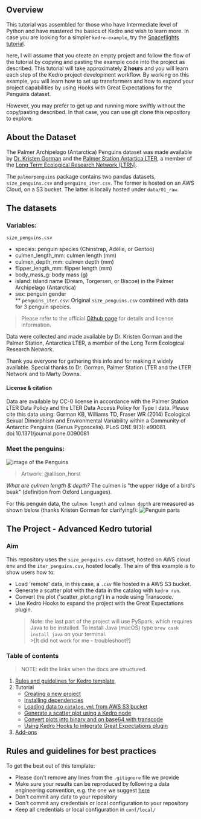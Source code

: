 ## Overview
This tutorial was assembled for those who have Intermediate level of Python and have mastered the basics of Kedro and 
wish to learn more. In case you are looking for a simpler `kedro-example`, try the 
[Spaceflights tutorial](https://kedro.readthedocs.io/en/latest/03_tutorial/01_spaceflights_tutorial.html).

here, I will assume that you create an empty project and follow the flow of the tutorial by copying and pasting the example code 
into the project as described. This tutorial will take approximately **2 hours** and you will learn each step of the 
Kedro project development workflow. By working on this example, you will learn how to set up transformers and how to
expand your project capabilities by using Hooks with Great Expectations for the Penguins dataset.

However, you may prefer to get up and running more swiftly without the copy/pasting described. In that case, you can use 
git clone this repository to explore.

## About the Dataset

The Palmer Archipelago (Antarctica) Penguins dataset was made available by [Dr. Kristen Gorman](https://www.uaf.edu/cfos/people/faculty/detail/kristen-gorman.php) and the [Palmer Station Antartica LTER](https://pal.lternet.edu/), a member of the [Long Term Ecological Research Network (LTRN)](https://lternet.edu).

The `palmerpenguins` package contains two pandas datasets, `size_penguins.csv` and `penguins_iter.csv`.
The former is hosted on an AWS Cloud, on a S3 bucket. The latter is locally hosted under `data/01_raw`.

## The datasets
### Variables:
`size_penguins.csv`
- species: penguin species (Chinstrap, Adélie, or Gentoo)
- culmen_length_mm: culmen length (mm)
- culmen_depth_mm: culmen depth (mm)
- flipper_length_mm: flipper length (mm)
- body_mass_g: body mass (g)
- island: island name (Dream, Torgersen, or Biscoe) in the Palmer Archipelago (Antarctica)
- sex: penguin gender  
** `penguins_iter.csv`: Original `size_penguins.csv` combined with data for 3 penguin species.

> Please refer to the official [Github page](https://github.com/allisonhorst/palmerpenguins) for details and license information.

Data were collected and made available by Dr. Kristen Gorman and the Palmer Station, Antarctica LTER, a member of the Long Term Ecological Research Network.

Thank you everyone for gathering this info and for making it widely available. Special thanks to Dr. Gorman, Palmer Station LTER and the LTER Network and to Marty Downs.

#### License & citation
Data are available by CC-0 license in accordance with the Palmer Station LTER Data Policy and the LTER Data Access Policy for Type I data.
Please cite this data using: Gorman KB, Williams TD, Fraser WR (2014) Ecological Sexual Dimorphism and Environmental Variability within a Community of Antarctic Penguins (Genus Pygoscelis). PLoS ONE 9(3): e90081. doi:10.1371/journal.pone.0090081

### Meet the penguins:
![image of the Penguins](https://github.com/allisonhorst/palmerpenguins/blob/master/man/figures/lter_penguins.png)

> Artwork: @allison_horst

*What are culmen length & depth?*
The culmen is "the upper ridge of a bird's beak" (definition from Oxford Languages).

For this penguin data, the `culmen length` and `culmen depth` are measured as shown below (thanks Kristen Gorman for clarifying!):
![Penguin parts](https://github.com/allisonhorst/palmerpenguins/blob/master/man/figures/culmen_depth.png)  

## The Project - Advanced Kedro tutorial

### Aim

This repository uses the `size_penguins.csv` dataset, hosted on AWS cloud env and the `iter_penguins.csv`, hosted locally.
The aim of this example is to show users how to:
 - Load 'remote' data, in this case, a `.csv` file hosted in a AWS S3 bucket.
 - Generate a scatter plot with the data in the catalog with `kedro run`.
 - Convert the plot ('scatter_plot.png') in a node using Transcode.
 - Use Kedro Hooks to expand the project with the Great Expectations plugin.  
   > Note: the last part of the project will use PySpark, which requires Java to be installed. To install Java (macOS) type `brew cask install java` on your terminal.  
                                                                                  >[It did not work for me - troubleshoot?]

### Table of contents

> NOTE: edit the links when the docs are structured.

1. [Rules and guidelines for Kedro template](#rules-and-guidelines-for-best-practice)
2. Tutorial
    * [Creating a new project](#Creating-a-new-project)
    * [Installing dependencies](#Installing-dependencies)
    * [Loading data to `catalog.yml` from AWS S3 bucket](#load-data-to-catalogyml-from-aws-s3-bucket-using-credentials-and-load-args)
    * [Generate a scatter plot using a Kedro node](#Generate-a-scatter-plot-graph-using-a-node-function)
    * [Convert plots into binary and on base64  with transcode](#Convert-the-plots-into-binary-and-on-base64-by-using-transcode)
    * [Using Kedro Hooks to integrate Great Expectations plugin](#kedro-hooks---integration-with-great-expectations)
3. [Add-ons](#Add-ons)  
    

## Rules and guidelines for best practices

To get the best out of this template:
 * Please don't remove any lines from the `.gitignore` file we provide
 * Make sure your results can be reproduced by following a data engineering convention, e.g. the one we suggest [here](https://kedro.readthedocs.io/en/stable/06_resources/01_faq.html#what-is-data-engineering-convention)
 * Don't commit any data to your repository
 * Don't commit any credentials or local configuration to your repository
 * Keep all credentials or local configuration in `conf/local/`
